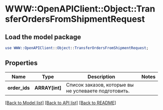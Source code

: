 # WWW::OpenAPIClient::Object::TransferOrdersFromShipmentRequest

## Load the model package
```perl
use WWW::OpenAPIClient::Object::TransferOrdersFromShipmentRequest;
```

## Properties
Name | Type | Description | Notes
------------ | ------------- | ------------- | -------------
**order_ids** | **ARRAY[int]** | Список заказов, которые вы не успеваете подготовить. | 

[[Back to Model list]](../README.md#documentation-for-models) [[Back to API list]](../README.md#documentation-for-api-endpoints) [[Back to README]](../README.md)


